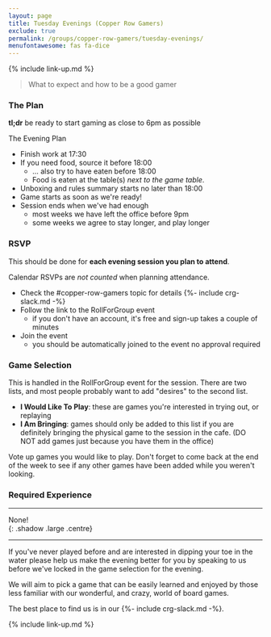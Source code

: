 ```yaml
---
layout: page
title: Tuesday Evenings (Copper Row Gamers)
exclude: true
permalink: /groups/copper-row-gamers/tuesday-evenings/
menufontawesome: fas fa-dice
---
```


{% include link-up.md %}

> What to expect and how to be a good gamer

### The Plan

**tl;dr** be ready to start gaming as close to 6pm as possible

The Evening Plan

* Finish work at 17:30
* If you need food, source it before 18:00
  * … also try to have eaten before 18:00
  * Food is eaten at the table(s) _next to the game table_.
* Unboxing and rules summary starts no later than 18:00
* Game starts as soon as we're ready!
* Session ends when we've had enough
  * most weeks we have left the office before 9pm
  * some weeks we agree to stay longer, and play longer

### RSVP

This should be done for **each evening session you plan to attend**.

Calendar RSVPs are *not counted* when planning attendance.

* Check the #copper-row-gamers topic for details {%- include crg-slack.md -%}
* Follow the link to the RollForGroup event
  * if you don't have an account, it's free and sign-up takes a couple of minutes
* Join the event
  * you should be automatically joined to the event&nbsp;no approval required

### Game Selection

This is handled in the RollForGroup event for the session. There are two lists, and most people probably want to add "desires" to the second list.

* **I Would Like To Play**: these are games you're interested in trying out, or replaying
* **I Am Bringing**: games should only be added to this list if you are definitely bringing the physical game to the session in the cafe. (DO NOT add games just because you have them in the office)

Vote up games you would like to play. Don't forget to come back at the end of the week to see if any other games have been added while you weren't looking.

### Required Experience

----

<div>None!</div>{: .shadow .large .centre}

----

<i class="far fa-info-square"></i>
If you've never played before and are interested in dipping your toe in the
water please help us make the evening better for you by speaking to us before
we've locked in the game selection for the evening.

We will aim to pick a game that can be easily learned and enjoyed by those less
familiar with our wonderful, and crazy, world of board games.

The best place to find us is in our {%- include crg-slack.md -%}.

{% include link-up.md %}
